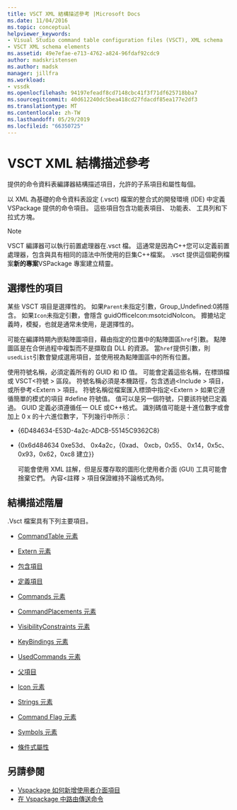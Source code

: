 ```yaml
---
title: VSCT XML 結構描述參考 |Microsoft Docs
ms.date: 11/04/2016
ms.topic: conceptual
helpviewer_keywords:
- Visual Studio command table configuration files (VSCT), XML schema
- VSCT XML schema elements
ms.assetid: 49e7efae-e713-4762-a824-96fdaf92cdc9
author: madskristensen
ms.author: madsk
manager: jillfra
ms.workload:
- vssdk
ms.openlocfilehash: 94197efeadf8cd7148cbc41f3f71df625718bba7
ms.sourcegitcommit: 40d612240dc5bea418cd27fdacdf85ea177e2df3
ms.translationtype: MT
ms.contentlocale: zh-TW
ms.lasthandoff: 05/29/2019
ms.locfileid: "66350725"
---
```

# <a name="vsct-xml-schema-reference"></a>VSCT XML 結構描述參考
提供的命令資料表編譯器結構描述項目，允許的子系項目和屬性每個。

 以 XML 為基礎的命令資料表設定 (.vsct) 檔案的整合式的開發環境 (IDE) 中定義 VSPackage 提供的命令項目。 這些項目包含功能表項目、 功能表、 工具列和下拉式方塊。

> [!NOTE]
> VSCT 編譯器可以執行前置處理器在.vsct 檔。 這通常是因為C++您可以定義前置處理器，包含與具有相同的語法中所使用的巨集C++檔案。 .vsct 提供這個範例檔案**新的專案**VSPackage 專案建立精靈。

## <a name="optional-elements"></a>選擇性的項目
 某些 VSCT 項目是選擇性的。 如果`Parent`未指定引數，Group_Undefined:0將隱含。 如果`Icon`未指定引數，會隱含 guidOfficeIcon:msotcidNoIcon。 攠摝坫定義時，模擬，也就是通常未使用，是選擇性的。

 可能在編譯時期內嵌點陣圖項目，藉由指定的位置中的點陣圖區`href`引數。 點陣圖區是在合併過程中複製而不是擷取自 DLL 的資源。 當`href`提供引數，則`usedList`引數會變成選用項目，並使用視為點陣圖區中的所有位置。

 使用符號名稱，必須定義所有的 GUID 和 ID 值。 可能會定義這些名稱，在標頭檔或 VSCT\<符號 > 區段。 符號名稱必須是本機路徑，包含透過\<Include > 項目，或所參考\<Extern > 項目。 符號名稱從檔案匯入標頭中指定\<Extern > 如果它遵循簡單的模式的項目 #define 符號值。 值可以是另一個符號，只要該符號已定義過。 GUID 定義必須遵循任一 OLE 或C++格式。 識別碼值可能是十進位數字或會加上 0 x 的十六進位數字，下列幾行中所示：

- {6D484634-E53D-4a2c-ADCB-55145C9362C8}

- {0x6d484634 0xe53d、 0x4a2c，{0xad、 0xcb，0x55、 0x14，0x5c、 0x93，0x62，0xc8 建立}}

  可能會使用 XML 註解，但是反覆存取的圖形化使用者介面 (GUI) 工具可能會捨棄它們。 內容\<註釋 > 項目保證維持不論格式為何。

## <a name="schema-hierarchy"></a>結構描述階層
 .Vsct 檔案具有下列主要項目。

- [CommandTable 元素](../extensibility/commandtable-element.md)

- [Extern 元素](../extensibility/extern-element.md)

- [包含項目](../extensibility/include-element.md)

- [定義項目](../extensibility/define-element.md)

- [Commands 元素](../extensibility/commands-element.md)

- [CommandPlacements 元素](../extensibility/commandplacements-element.md)

- [VisibilityConstraints 元素](../extensibility/visibilityconstraints-element.md)

- [KeyBindings 元素](../extensibility/keybindings-element.md)

- [UsedCommands 元素](../extensibility/usedcommands-element.md)

- [父項目](../extensibility/parent-element.md)

- [Icon 元素](../extensibility/icon-element.md)

- [Strings 元素](../extensibility/strings-element.md)

- [Command Flag 元素](../extensibility/command-flag-element.md)

- [Symbols 元素](../extensibility/symbols-element.md)

- [條件式屬性](../extensibility/vsct-xml-schema-conditional-attributes.md)

## <a name="see-also"></a>另請參閱
- [Vspackage 如何新增使用者介面項目](../extensibility/internals/how-vspackages-add-user-interface-elements.md)
- [在 Vspackage 中路由傳送命令](../extensibility/internals/command-routing-in-vspackages.md)